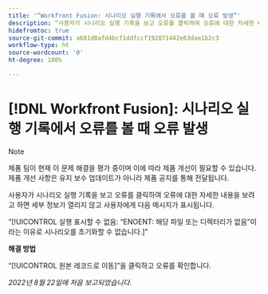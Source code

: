 ```yaml
---
title: '“Workfront Fusion: 시나리오 실행 기록에서 오류를 볼 때 오류 발생”'
description: “사용자가 시나리오 실행 기록을 보고 오류를 클릭하여 오류에 대한 자세한 내용을 보려고 하면 세부 정보가 열리지 않고 사용자에게 오류 메시지가 표시됩니다.”
hidefromtoc: true
source-git-commit: a681d8afd4bcf1ddfccf192871442e63dae1b2c3
workflow-type: ht
source-wordcount: '0'
ht-degree: 100%

---
```



# [!DNL Workfront Fusion]: 시나리오 실행 기록에서 오류를 볼 때 오류 발생

>[!NOTE]
>
>제품 팀이 현재 이 문제 해결을 평가 중이며 이에 따라 제품 개선이 필요할 수 있습니다. 제품 개선 사항은 유지 보수 업데이트가 아니라 제품 공지를 통해 전달됩니다.

사용자가 시나리오 실행 기록을 보고 오류를 클릭하여 오류에 대한 자세한 내용을 보려고 하면 세부 정보가 열리지 않고 사용자에게 다음 메시지가 표시됩니다.

“[!UICONTROL 실행 표시할 수 없음: “ENOENT: 해당 파일 또는 디렉터리가 없음”이라는 이유로 시나리오를 초기화할 수 없습니다.]”

**해결 방법**

“[!UICONTROL 원본 레코드로 이동]”을 클릭하고 오류를 확인합니다.

_2022년 8월 22일에 처음 보고되었습니다._

